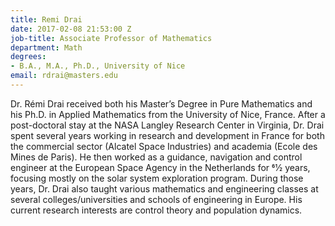 ```yaml
---
title: Remi Drai
date: 2017-02-08 21:53:00 Z
job-title: Associate Professor of Mathematics
department: Math
degrees:
- B.A., M.A., Ph.D., University of Nice
email: rdrai@masters.edu
---
```


Dr. Rémi Drai received both his Master’s Degree in Pure Mathematics and his Ph.D. in Applied Mathematics from the University of Nice, France. After a post-doctoral stay at the NASA Langley Research Center in Virginia, Dr. Drai spent several years working in research and development in France for both the commercial sector (Alcatel Space Industries) and academia (Ecole des Mines de Paris). He then worked as a guidance, navigation and control engineer at the European Space Agency in the Netherlands for 61⁄2 years, focusing mostly on the solar system exploration program. During those years, Dr. Drai also taught various mathematics and engineering classes at several colleges/universities and schools of engineering in Europe. His current research interests are control theory and population dynamics.